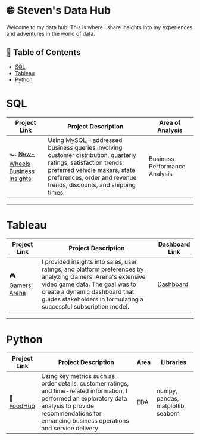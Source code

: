 # 🌐 Steven's Data Hub

Welcome to my data hub! This is where I share insights into my experiences and adventures in the world of data. 

## 📖 Table of Contents
- [SQL](#sql)
- [Tableau](#tableau)
- [Python](#python)
  
# SQL

| Project Link | Project Description | Area of Analysis |
|---|---|---|
| 🏎️ [New-Wheels Business Insights](https://github.com/stevenhoang713/UT-Austin-Data-Analytics-Essentials-Program/blob/main/Automotive%20Retail%20Analytics%20Case%20Study.md) | Using MySQL, I addressed business queries involving customer distribution, quarterly ratings, satisfaction trends, preferred vehicle makers, state preferences, order and revenue trends, discounts, and shipping times. | Business Performance Analysis |

***

# Tableau 

| Project Link | Project Description | Dashboard Link |
|---|---|---|
| 🎮 [Gamers' Arena](https://github.com/stevenhoang713/UT-Austin-Data-Analytics-Essentials-Program/blob/main/Business%20Analytics%20Case%20Study/README.md) | I provided insights into sales, user ratings, and platform preferences by analyzing Gamers' Arena's extensive video game data. The goal was to create a dynamic dashboard that guides stakeholders in formulating a successful subscription model. | [Dashboard](https://public.tableau.com/app/profile/steven.hoang/viz/GamersArenaProject_16922536832620/GamersArenaDashboard) |

***

# Python 

| Project Link | Project Description | Area | Libraries |
|---|---|---|---|
| 🥡 [FoodHub](https://github.com/stevenhoang713/UT-Austin-Data-Analytics-Essentials-Program/tree/main/Food%20Delivery%20Analytics%20Case%20Study%20) | Using key metrics such as order details, customer ratings, and time-related information, I performed an exploratory data analysis to provide recommendations for enhancing business operations and service delivery. | EDA | numpy, pandas, matplotlib, seaborn |
